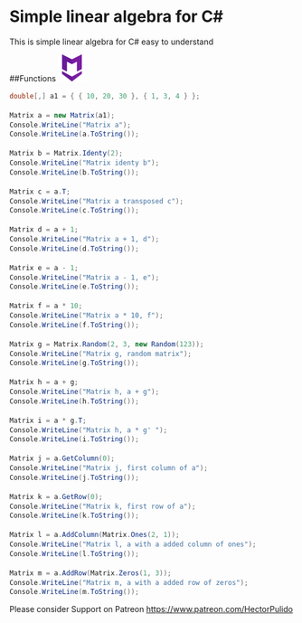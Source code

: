 # Simple linear algebra for C#

This is simple linear algebra for C# easy to understand

##Functions
![alt text](https://github.com/adam-p/markdown-here/raw/master/src/common/images/icon48.png "Functions")

```csharp
double[,] a1 = { { 10, 20, 30 }, { 1, 3, 4 } };

Matrix a = new Matrix(a1);
Console.WriteLine("Matrix a");
Console.WriteLine(a.ToString());

Matrix b = Matrix.Identy(2);
Console.WriteLine("Matrix identy b");
Console.WriteLine(b.ToString());

Matrix c = a.T;
Console.WriteLine("Matrix a transposed c");
Console.WriteLine(c.ToString());

Matrix d = a + 1;
Console.WriteLine("Matrix a + 1, d");
Console.WriteLine(d.ToString());

Matrix e = a - 1;
Console.WriteLine("Matrix a - 1, e");
Console.WriteLine(e.ToString());

Matrix f = a * 10;
Console.WriteLine("Matrix a * 10, f");
Console.WriteLine(f.ToString());

Matrix g = Matrix.Random(2, 3, new Random(123));
Console.WriteLine("Matrix g, random matrix");
Console.WriteLine(g.ToString());

Matrix h = a + g;
Console.WriteLine("Matrix h, a + g");
Console.WriteLine(h.ToString());

Matrix i = a * g.T;
Console.WriteLine("Matrix h, a * g' ");
Console.WriteLine(i.ToString());

Matrix j = a.GetColumn(0);
Console.WriteLine("Matrix j, first column of a");
Console.WriteLine(j.ToString());

Matrix k = a.GetRow(0);
Console.WriteLine("Matrix k, first row of a");
Console.WriteLine(k.ToString());

Matrix l = a.AddColumn(Matrix.Ones(2, 1));
Console.WriteLine("Matrix l, a with a added column of ones");
Console.WriteLine(l.ToString());

Matrix m = a.AddRow(Matrix.Zeros(1, 3));
Console.WriteLine("Matrix m, a with a added row of zeros");
Console.WriteLine(m.ToString());
```


Please consider Support on Patreon
https://www.patreon.com/HectorPulido

